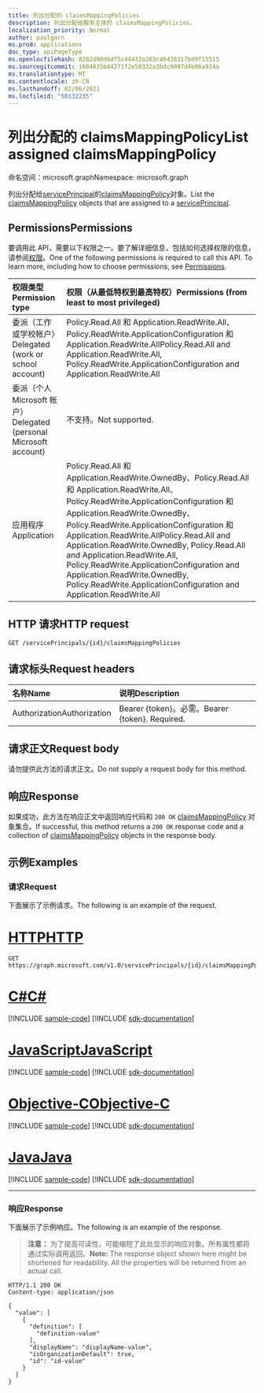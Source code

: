```yaml
---
title: 列出分配的 claimsMappingPolicies
description: 列出分配给服务主体的 claimsMappingPolicies。
localization_priority: Normal
author: paulgarn
ms.prod: applications
doc_type: apiPageType
ms.openlocfilehash: 8282d90d6df5c44432a203c46438317bd9f15515
ms.sourcegitcommit: 1004835b44271f2e50332a1bdc9097d4b06a914a
ms.translationtype: MT
ms.contentlocale: zh-CN
ms.lasthandoff: 02/06/2021
ms.locfileid: "50132235"
---
```

# <a name="list-assigned-claimsmappingpolicy"></a><span data-ttu-id="365f6-103">列出分配的 claimsMappingPolicy</span><span class="sxs-lookup"><span data-stu-id="365f6-103">List assigned claimsMappingPolicy</span></span>

<span data-ttu-id="365f6-104">命名空间：microsoft.graph</span><span class="sxs-lookup"><span data-stu-id="365f6-104">Namespace: microsoft.graph</span></span>



<span data-ttu-id="365f6-105">列出分配给[servicePrincipal](../resources/serviceprincipal.md)的[claimsMappingPolicy](../resources/claimsmappingpolicy.md)对象。</span><span class="sxs-lookup"><span data-stu-id="365f6-105">List the [claimsMappingPolicy](../resources/claimsmappingpolicy.md) objects that are assigned to a [servicePrincipal](../resources/serviceprincipal.md).</span></span>

## <a name="permissions"></a><span data-ttu-id="365f6-106">Permissions</span><span class="sxs-lookup"><span data-stu-id="365f6-106">Permissions</span></span>

<span data-ttu-id="365f6-p101">要调用此 API，需要以下权限之一。要了解详细信息，包括如何选择权限的信息，请参阅[权限](/graph/permissions-reference)。</span><span class="sxs-lookup"><span data-stu-id="365f6-p101">One of the following permissions is required to call this API. To learn more, including how to choose permissions, see [Permissions](/graph/permissions-reference).</span></span>

| <span data-ttu-id="365f6-109">权限类型</span><span class="sxs-lookup"><span data-stu-id="365f6-109">Permission type</span></span>                        | <span data-ttu-id="365f6-110">权限（从最低特权到最高特权）</span><span class="sxs-lookup"><span data-stu-id="365f6-110">Permissions (from least to most privileged)</span></span> |
|:---------------------------------------|:--------------------------------------------|
| <span data-ttu-id="365f6-111">委派（工作或学校帐户）</span><span class="sxs-lookup"><span data-stu-id="365f6-111">Delegated (work or school account)</span></span>     | <span data-ttu-id="365f6-112">Policy.Read.All 和 Application.ReadWrite.All、Policy.ReadWrite.ApplicationConfiguration 和 Application.ReadWrite.All</span><span class="sxs-lookup"><span data-stu-id="365f6-112">Policy.Read.All and Application.ReadWrite.All, Policy.ReadWrite.ApplicationConfiguration and Application.ReadWrite.All</span></span> |
| <span data-ttu-id="365f6-113">委派（个人 Microsoft 帐户）</span><span class="sxs-lookup"><span data-stu-id="365f6-113">Delegated (personal Microsoft account)</span></span> | <span data-ttu-id="365f6-114">不支持。</span><span class="sxs-lookup"><span data-stu-id="365f6-114">Not supported.</span></span> |
| <span data-ttu-id="365f6-115">应用程序</span><span class="sxs-lookup"><span data-stu-id="365f6-115">Application</span></span>                            | <span data-ttu-id="365f6-116">Policy.Read.All 和 Application.ReadWrite.OwnedBy、Policy.Read.All 和 Application.ReadWrite.All、Policy.ReadWrite.ApplicationConfiguration 和 Application.ReadWrite.OwnedBy、Policy.ReadWrite.ApplicationConfiguration 和 Application.ReadWrite.All</span><span class="sxs-lookup"><span data-stu-id="365f6-116">Policy.Read.All and Application.ReadWrite.OwnedBy, Policy.Read.All and Application.ReadWrite.All, Policy.ReadWrite.ApplicationConfiguration and Application.ReadWrite.OwnedBy, Policy.ReadWrite.ApplicationConfiguration and Application.ReadWrite.All</span></span> |

## <a name="http-request"></a><span data-ttu-id="365f6-117">HTTP 请求</span><span class="sxs-lookup"><span data-stu-id="365f6-117">HTTP request</span></span>

<!-- { "blockType": "ignored" } -->

```http
GET /servicePrincipals/{id}/claimsMappingPolicies
```

## <a name="request-headers"></a><span data-ttu-id="365f6-118">请求标头</span><span class="sxs-lookup"><span data-stu-id="365f6-118">Request headers</span></span>

| <span data-ttu-id="365f6-119">名称</span><span class="sxs-lookup"><span data-stu-id="365f6-119">Name</span></span>          | <span data-ttu-id="365f6-120">说明</span><span class="sxs-lookup"><span data-stu-id="365f6-120">Description</span></span>   |
|:--------------|:--------------|
| <span data-ttu-id="365f6-121">Authorization</span><span class="sxs-lookup"><span data-stu-id="365f6-121">Authorization</span></span> | <span data-ttu-id="365f6-p102">Bearer {token}。必需。</span><span class="sxs-lookup"><span data-stu-id="365f6-p102">Bearer {token}. Required.</span></span> |

## <a name="request-body"></a><span data-ttu-id="365f6-124">请求正文</span><span class="sxs-lookup"><span data-stu-id="365f6-124">Request body</span></span>

<span data-ttu-id="365f6-125">请勿提供此方法的请求正文。</span><span class="sxs-lookup"><span data-stu-id="365f6-125">Do not supply a request body for this method.</span></span>

## <a name="response"></a><span data-ttu-id="365f6-126">响应</span><span class="sxs-lookup"><span data-stu-id="365f6-126">Response</span></span>

<span data-ttu-id="365f6-127">如果成功，此方法在响应正文中返回响应代码和 `200 OK` [claimsMappingPolicy](../resources/claimsmappingpolicy.md) 对象集合。</span><span class="sxs-lookup"><span data-stu-id="365f6-127">If successful, this method returns a `200 OK` response code and a collection of [claimsMappingPolicy](../resources/claimsmappingpolicy.md) objects in the response body.</span></span>

## <a name="examples"></a><span data-ttu-id="365f6-128">示例</span><span class="sxs-lookup"><span data-stu-id="365f6-128">Examples</span></span>

### <a name="request"></a><span data-ttu-id="365f6-129">请求</span><span class="sxs-lookup"><span data-stu-id="365f6-129">Request</span></span>

<span data-ttu-id="365f6-130">下面展示了示例请求。</span><span class="sxs-lookup"><span data-stu-id="365f6-130">The following is an example of the request.</span></span>


# <a name="http"></a>[<span data-ttu-id="365f6-131">HTTP</span><span class="sxs-lookup"><span data-stu-id="365f6-131">HTTP</span></span>](#tab/http)
<!-- {
  "blockType": "request",
  "name": "list_claimsmappingpolicies_on_application"
}-->

```msgraph-interactive
GET https://graph.microsoft.com/v1.0/servicePrincipals/{id}/claimsMappingPolicies
```
# <a name="c"></a>[<span data-ttu-id="365f6-132">C#</span><span class="sxs-lookup"><span data-stu-id="365f6-132">C#</span></span>](#tab/csharp)
[!INCLUDE [sample-code](../includes/snippets/csharp/list-claimsmappingpolicies-on-application-csharp-snippets.md)]
[!INCLUDE [sdk-documentation](../includes/snippets/snippets-sdk-documentation-link.md)]

# <a name="javascript"></a>[<span data-ttu-id="365f6-133">JavaScript</span><span class="sxs-lookup"><span data-stu-id="365f6-133">JavaScript</span></span>](#tab/javascript)
[!INCLUDE [sample-code](../includes/snippets/javascript/list-claimsmappingpolicies-on-application-javascript-snippets.md)]
[!INCLUDE [sdk-documentation](../includes/snippets/snippets-sdk-documentation-link.md)]

# <a name="objective-c"></a>[<span data-ttu-id="365f6-134">Objective-C</span><span class="sxs-lookup"><span data-stu-id="365f6-134">Objective-C</span></span>](#tab/objc)
[!INCLUDE [sample-code](../includes/snippets/objc/list-claimsmappingpolicies-on-application-objc-snippets.md)]
[!INCLUDE [sdk-documentation](../includes/snippets/snippets-sdk-documentation-link.md)]

# <a name="java"></a>[<span data-ttu-id="365f6-135">Java</span><span class="sxs-lookup"><span data-stu-id="365f6-135">Java</span></span>](#tab/java)
[!INCLUDE [sample-code](../includes/snippets/java/list-claimsmappingpolicies-on-application-java-snippets.md)]
[!INCLUDE [sdk-documentation](../includes/snippets/snippets-sdk-documentation-link.md)]

---


### <a name="response"></a><span data-ttu-id="365f6-136">响应</span><span class="sxs-lookup"><span data-stu-id="365f6-136">Response</span></span>

<span data-ttu-id="365f6-137">下面展示了示例响应。</span><span class="sxs-lookup"><span data-stu-id="365f6-137">The following is an example of the response.</span></span>

> <span data-ttu-id="365f6-p103">**注意：** 为了提高可读性，可能缩短了此处显示的响应对象。所有属性都将通过实际调用返回。</span><span class="sxs-lookup"><span data-stu-id="365f6-p103">**Note:** The response object shown here might be shortened for readability. All the properties will be returned from an actual call.</span></span>

<!-- {
  "blockType": "response",
  "truncated": true,
  "@odata.type": "microsoft.graph.claimsMappingPolicy",
  "isCollection": true
} -->

```http
HTTP/1.1 200 OK
Content-type: application/json

{
  "value": [
    {
      "definition": [
        "definition-value"
      ],
      "displayName": "displayName-value",
      "isOrganizationDefault": true,
      "id": "id-value"
    }
  ]
}
```

<!-- uuid: 16cd6b66-4b1a-43a1-adaf-3a886856ed98
2019-02-04 14:57:30 UTC -->
<!-- {
  "type": "#page.annotation",
  "description": "List assigned claimsMappingPolicy",
  "keywords": "",
  "section": "documentation",
  "tocPath": ""
}-->

